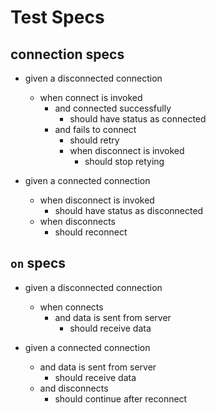 # Test Specs

## connection specs

- given a disconnected connection
  - when connect is invoked
    - and connected successfully
      - should have status as connected
    - and fails to connect
      - should retry
      - when disconnect is invoked
        - should stop retying


- given a connected connection
  - when disconnect is invoked
    - should have status as disconnected
  - when disconnects
    - should reconnect

## `on` specs

- given a disconnected connection
  - when connects
      - and data is sent from server
        - should receive data

- given a connected connection
  - and data is sent from server
    - should receive data
  - and disconnects
    - should continue after reconnect

